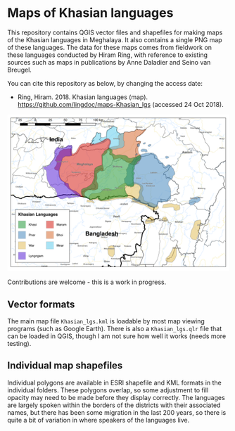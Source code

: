 # Maps of Khasian languages

This repository contains QGIS vector files and shapefiles for making maps of the Khasian languages in Meghalaya. It also contains a single PNG map of these languages. The data for these maps comes from fieldwork on these languages conducted by Hiram Ring, with reference to existing sources such as maps in publications by Anne Daladier and Seino van Breugel.

 You can cite this repository as below, by changing the access date:
- Ring, Hiram. 2018. Khasian languages (map). https://github.com/lingdoc/maps-Khasian_lgs (accessed 24 Oct 2018).

![Map of Khasian Languages](Khasian_lgs.png)

Contributions are welcome - this is a work in progress.

## Vector formats
The main map file `Khasian_lgs.kml` is loadable by most map viewing programs (such as Google Earth). There is also a `Khasian_lgs.qlr` file that can be loaded in QGIS, though I am not sure how well it works (needs more testing).

## Individual map shapefiles
Individual polygons are available in ESRI shapefile and KML formats in the individual folders. These polygons overlap, so some adjustment to fill opacity may need to be made before they display correctly. The languages are largely spoken within the borders of the districts with their associated names, but there has been some migration in the last 200 years, so there is quite a bit of variation in where speakers of the languages live.
